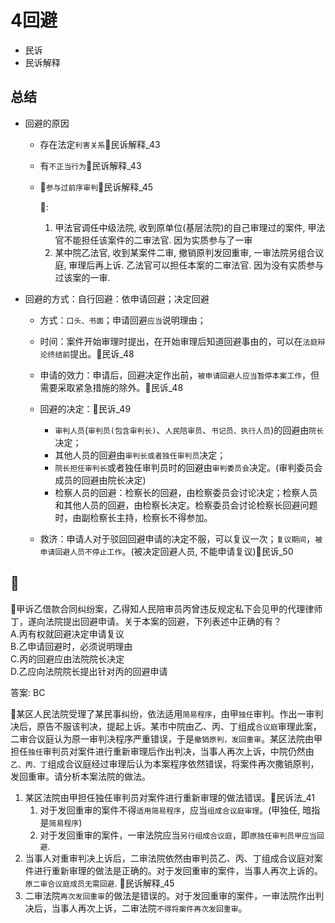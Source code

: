 # 4回避

- 民诉
- 民诉解释

## 总结

- 回避的原因
    - 存在法定`利害关系`🚪民诉解释_43
    - 有`不正当行为`🚪民诉解释_43
    - 🔴`参与过前序审判`🚪民诉解释_45

        🍐:
        1. 甲法官调任中级法院, 收到原单位(基层法院)的自己审理过的案件, 甲法官不能担任该案件的二审法官. 因为实质参与了一审
        2. 某中院乙法官, 收到某案件二审, 撤销原判发回重审, 一审法院另组合议庭, 审理后再上诉. 乙法官可以担任本案的二审法官. 因为没有实质参与过该案的一审.

- 回避的方式：自行回避：依申请回避；决定回避
    
    - 方式：`口头、书面`；申请回避`应当`说明理由；
    - 时间：案件开始审理时提出，在开始审理后知道回避事由的，可以在`法庭辩论终结前`提出。🚪民诉_48
    - 申请的效力：申请后，回避决定作出前，`被申请回避人应当暂停本案工作`，但需要采取紧急措施的除外。🚪民诉_48
    - 回避的决定：🚪民诉_49
        - `审判人员`(`审判员(包含审判长)`、`人民陪审员`、`书记员、执行人员`)的回避由`院长`决定；
        - 其他人员的回避由`审判长或者独任审判员`决定；
        - `院长担任审判长`或者独任审判员时的回避由`审判委员会`决定。(审判委员会成员的回避由院长决定)
        - 检察人员的回避：检察长的回避，由检察委员会讨论决定；检察人员和其他人员的回避，由检察长决定。检察委员会讨论检察长回避问题时，由副检察长主持，检察长不得参加。

    - 救济：申请人对于驳回回避申请的决定不服，可以复议一次；`复议期间`，`被申请回避人员不停止工作`。(被决定回避人员, 不能申请复议)🚪民诉_50

## 🍐

🍐甲诉乙借款合同纠纷案，乙得知人民陪审员丙曾违反规定私下会见甲的代理律师丁，遂向法院提出回避申请。关于本案的回避，下列表述中正确的有？  
A.丙有权就回避决定申请复议  
B.乙申请回避时，必须说明理由  
C.丙的回避应由法院院长决定  
D.乙应向法院院长提出针对丙的回避申请 

答案: BC


🍐某区人民法院受理了某民事纠纷，依法适用`简易程序`，由甲`独任`审判。作出一审判决后，原告不服该判决，提起上诉。某市中院由乙、丙、丁组成`合议庭`审理此案，二审合议庭认为原一审判决程序严重错误，于是`撤销原判，发回重审`。某区法院由甲担任`独任`审判员对案件进行重新审理后作出判决，当事人再次上诉，中院仍然由`乙、丙、丁`组成合议庭经过审理后认为本案程序依然错误，将案件再次撒销原判，发回重审。请分析本案法院的做法。

1. 某区法院由甲担任独任审判员对案件进行重新审理的做法错误。🚪民诉法_41
    1. 对于发回重审的案件不得`适用简易程序`，应当`组成合议庭审理`。(甲独任, 暗指是`简易程序`)
    2. 对于发回重审的案件，一审法院应当`另行组成合议庭`，即`原独任审判员甲应当回避`.
2. 当事人对重审判决上诉后，二审法院依然由审判员乙、丙、丁组成合议庭对案件进行重新审理的做法是正确的。对于发回重审的案件，当事人再次上诉的。`原二审合议庭成员无需回避`. 🚪民诉解释_45
3. 二审法院`再次发回重审`的做法是错误的。对于发回重审的案件，一审法院作出判决后，当事人再次上诉，二审法院`不得将案件再次发回重审`。